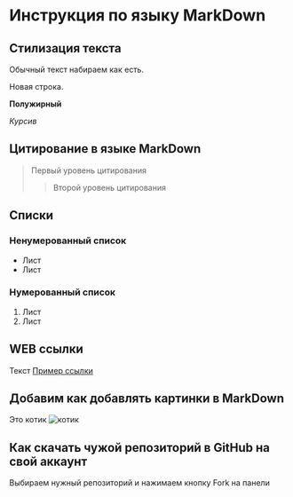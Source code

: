 # Инструкция по языку MarkDown

## Стилизация текста

Обычный текст набираем как есть.

Новая строка.

**Полужирный**

*Курсив*

## Цитирование в языке MarkDown

>Первый уровень цитирования
>>Второй уровень цитирования

## Списки
### Ненумерованный список
* Лист
* Лист

### Нумерованный список
1. Лист
2. Лист

## WEB ссылки
Текст [Пример ссылки](http.example.com "всплывающая подсказка")

## Добавим как добавлять картинки в MarkDown
Это котик
![котик](cat.jpeg)

## Как скачать чужой репозиторий в GitHub на свой аккаунт
Выбираем нужный репозиторий и нажимаем кнопку Fork на панели
